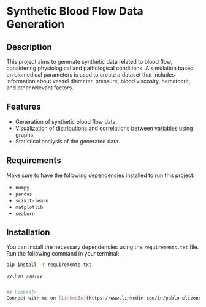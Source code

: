 # Synthetic Blood Flow Data Generation

## Description
This project aims to generate synthetic data related to blood flow, considering physiological and pathological conditions. A simulation based on biomedical parameters is used to create a dataset that includes information about vessel diameter, pressure, blood viscosity, hematocrit, and other relevant factors.

## Features
- Generation of synthetic blood flow data.
- Visualization of distributions and correlations between variables using graphs.
- Statistical analysis of the generated data.

## Requirements
Make sure to have the following dependencies installed to run this project:

- `numpy`
- `pandas`
- `scikit-learn`
- `matplotlib`
- `seaborn`

## Installation
You can install the necessary dependencies using the `requirements.txt` file. Run the following command in your terminal:

```bash
pip install -r requirements.txt

python app.py


## LinkedIn
Connect with me on [LinkedIn](https://www.linkedin.com/in/pablo-elizondo-vega/) to stay updated on my projects and professional endeavors.
